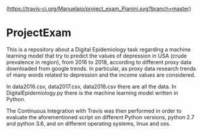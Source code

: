 (https://travis-ci.org/Manuelaio/project_exam_Pianini.svg?branch=master)
# ProjectExam


This is a repository about a Digital Epidemiology task regarding a machine learning model that try to predict the values of depression in USA (crude prevalence in region), from 2016 to 2018, according to different proxy data downloaded from google trends. In particular, as proxy data research trends of many words related to depression and the income values are considered.


In data2016.csv, data2017.csv, data2018.csv there are all the data.
In DigitalEpidemiology.py there is the machine learning model written in Python.


The Continuous Integration with Travis was then performed in order to evaluate the aforementioned script on different Python versions, python 2.7 and python 3.6, and on different operating systems, linux and oxs. 
